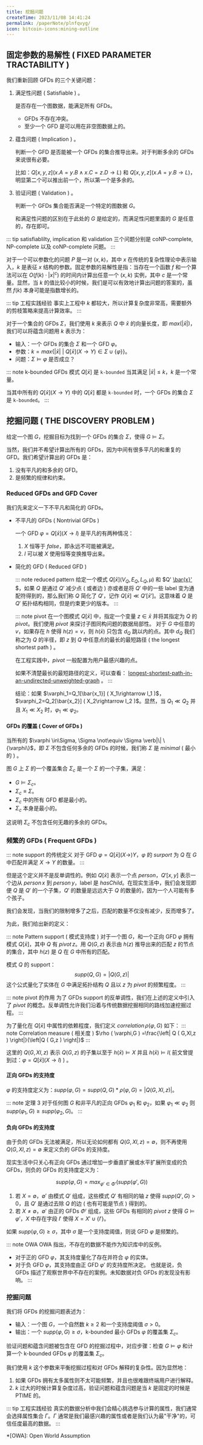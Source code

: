 ```yaml
---
title: 挖掘问题
createTime: 2023/11/08 14:41:24
permalink: /paperNote/plnfqvyg/
icon: bitcoin-icons:mining-outline
---
```

## 固定参数的易解性 ( FIXED PARAMETER TRACTABILITY )
我们重新回顾 GFDs 的三个关键问题：
1.  满足性问题 ( Satisfiable ) 。

    是否存在一个图数据，能满足所有 GFDs。

    -   GFDs 不存在冲突。
    -   至少一个 GFD 是可以用在非空图数据上的。

2.  蕴含问题 ( Implication ) 。

    判断一个 GFD 是否能被一个 GFDs 的集合推导出来。对于判断多余的 GFDs 来说很有必要。

    比如：$Q [x,y,z] ( x.A=y.B \wedge x.C=z.D \rightarrow L )$ 和 $Q [x,y,z] ( x.A=y.B \rightarrow L )$，明显第二个可以推出前一个，所以第一个是多余的。

3.  验证问题 ( Validation ) 。

    判断一个 GFDs 集合能否满足一个特定的图数据 $G$。

    和满足性问题的区别在于此处的 $G$ 是给定的，而满足性问题里面的 $G$ 是任意的，存在即可。

::: tip
satisfiablilty, implication 和 validation 三个问题分别是 coNP-complete, NP-complete 以及 coNP-complete 问题。
:::

对于一个可以参数化的问题 $P$ 是一对 $( x, k )$，其中 $x$ 在传统的复杂性理论中表示输入，$k$ 是表征 $x$ 结构的参数。固定参数的易解性是指：当存在一个函数 $f$ 和一个算法可以在 $O ( f ( k ) \cdot {\lvert x \rvert}^c )$ 的时间内计算出任意一个 $( x, k )$ 实例，其中 $c$ 是一个常量。显然，当 $k$ 的值比较小的时候，我们是可以有效地计算出问题的答案的，虽然 $f ( k )$ 本身可能是指数增长的。

::: tip 工程实践经验
事实上工程中 $k$ 都较大，所以计算复杂度非常高，需要额外的剪枝策略来提高计算效率。
:::

对于一个集合的 GFDs $\Sigma$，我们使用 $k$ 来表示 $Q$ 中 $\bar{x}$ 的向量长度，即 $max ( \lvert \bar{x} \rvert )$，我们可以将蕴含问题用 $k$ 表示为：
-   输入：一个 GFDs 的集合 $\Sigma$ 和一个 GFD $\varphi$。
-   参数：$k=max\{ \lvert \bar{x} \rvert \ | \ Q[\bar{x}] ( X \rightarrow Y ) \in \Sigma \cup \{\varphi \}  \}$。
-   问题：$\Sigma \models \varphi$ 是否成立？

::: note k-bounded GFDs
模式 $Q[\bar{x}]$ 是 `k-bounded` 当其满足 $\lvert \bar{x} \rvert \le k$，$k$ 是一个常量。

当其中所有的 $Q[\bar{x}] ( X\rightarrow Y )$ 中的 $Q[\bar{x}]$ 都是 `k-bounded` 时，一个 GFDs 的集合 $\Sigma$ 是 `k-bounded`。
:::

## 挖掘问题 ( THE DISCOVERY PROBLEM )
给定一个图 $G$，挖掘目标为找到一个 GFDs 的集合 $\Sigma$，使得 $G \models \Sigma$。

当然，我们并不希望计算出所有的 GFDs，因为中间有很多平凡的和重复的 GFD。我们希望计算出的 GFDs 是：
1.  没有平凡的和多余的 GFD。
2.  是频繁的规律和约束。

### Reduced GFDs and GFD Cover
我们先来定义一下不平凡和简化的 GFDs。

-   不平凡的 GFDs ( Nontrivial GFDs )

    一个 GFD $\varphi = Q[\bar{x}] ( X \rightarrow l )$ 是平凡的有两种情况：
    1.  $X$ 恒等于 $false$，即永远不可能被满足。
    2.  $l$ 可以被 $X$ 使用恒等变换推导出来。

-   简化的 GFD ( Reduced GFD )

    ::: note reduced pattern
    给定一个模式 $Q[\bar{x}] ( V_Q, E_Q, L_Q, \mu )$ 和 $Q' [\bar{x}'](V_Q',E_Q',L_Q',\mu') $，如果 $Q$ 是通过 $Q'$ 减少点 ( 或者边 ) 亦或者是将 $Q'$ 中的一些 label 变为通配符得到的，那么我们称 $Q$ 简化了 $Q'$，记作 $Q[\bar{x}] \ll Q'[\bar{x}']$。这意味着 $Q$ 是 $Q'$ 拓扑结构相同，但是约束更少的版本。
    :::

    ::: note pivot
    在一个图模式 $Q[\bar{x}]$ 中，指定一个变量 $z \in \bar{x}$ 并将其指定为 $Q$ 的 $pivot$。我们使用 $pivot$ 来探讨子图同构问题的数据局部性。
    对于 $G$ 中任意的 $v$，如果存在 $h$ 使得 $h ( z ) =v$，则 $h ( \bar{x} )$ 只包含 $d_Q$ 跳以内的点。其中 $d_Q$ 我们称之为 $Q$ 的半径，即 $z$ 到 $Q$ 中任意点的最长的最短路径 ( the longest shortest path ) 。

    在工程实践中，$pivot$ 一般配置为用户最感兴趣的点。

    如果不清楚最长的最短路径的定义，可以查看： [longest-shortest-path-in-an-undirected-unweighted-graph](https://math.stackexchange.com/questions/4012092/longest-shortest-path-in-an-undirected-unweighted-graph) 。
    :::

    结论：如果 $\varphi_1=Q_1[\bar{x_1}] ( X_1\rightarrow l_1 )$，$\varphi_2=Q_2[\bar{x_2}] ( X_2\rightarrow l_2 )$。显然，当 $Q_1 \ll Q_2$ 并且 $X_1 \ll X_2$ 时，$\varphi_1 \ll \varphi_2$。

#### GFDs 的覆盖 ( Cover of GFDs )
当所有的 $\varphi \in\Sigma, \Sigma \not\equiv \Sigma \verb|\|  \{\varphi\}$，即 $\Sigma$ 不包含任何多余的 GFDs 的时候，我们称 $\Sigma$ 是 $minimal$ ( 最小的 ) 。

图 $G$ 上 $\Sigma$ 的一个覆盖集合 $\Sigma_c$ 是一个 $\Sigma$ 的一个子集，满足：
-   $G \models \Sigma_c$。
-   $\Sigma_c \equiv \Sigma$。
-   $\Sigma_c$ 中的所有 GFD 都是最小的。
-   $\Sigma_c$ 本身是最小的。

这说明 $\Sigma_c$ 不包含任何无趣的多余的 GFDs。

### 频繁的 GFDs ( Frequent GFDs )
::: note support 的传统定义
对于 GFD $\varphi = Q[\bar{x}] ( X \rightarrow ) Y$，$\varphi$ 的 $surport$ 为 $Q$ 在 $G$ 中匹配并满足 $X \rightarrow Y$ 的数量。
:::

但是这个定义并不是反单调性的。例如 $Q[\bar{x}]$ 表示一个点 $person$，$Q'[x,y]$ 表示一个边从 $person \, x$ 到 $person \, y$，label 是 $hasChild$。在现实生活中，我们会发现即便 $Q$ 是 $Q'$ 的一个子集，$Q'$ 的数量是远远大于 $Q$ 的数量的，因为一个人可能有多个孩子。

我们会发现，当我们的限制增多了之后，匹配的数量不仅没有减少，反而增多了。

为此，我们给出新的定义：

::: note Pattern support ( 模式支持度 )
对于一个图 $G$，和一个正向 GFD $\varphi$ 拥有模式 $Q[\bar{x}]$，其中 $Q$ 有 $pivot \, z$。用 $Q ( G,z )$ 表示由 $h ( z )$ 推导出来的匹配 $z$ 的节点的集合，其中 $h ( z )$ 是 $Q$ 在 $G$ 中所有的匹配。

模式 $Q$ 的 support：
$$supp ( Q, G ) =\left| Q ( G,z ) \right|$$
这个公式量化了实体在 $G$ 中满足拓扑结构 $Q$ 且以 $z$ 为 $pivot$ 的频繁程度。
:::

::: note pivot 的作用
为了 GFDs support 的反单调性，我们在上述的定义中引入了 $pivot$ 的概念。反单调性允许我们沿着与传统数据挖掘相同的路线加速挖掘过程。
:::

为了量化在 $Q[\bar{x}]$ 中属性的依赖程度，我们定义 $correlation \, \rho ( \varphi, G )$ 如下：
::: note Correlation measure ( 相关度 )
$\rho ( \varphi,G ) =\frac{\left| Q ( G,Xl,z ) \right|}{\left|Q ( G,z ) \right|}$
:::

这里的 $Q ( G,Xl,z )$ 表示 $Q ( G,z )$ 的子集以至于 $h ( \bar{x} ) \models X$ 并且 $h ( \bar{x} ) \models l$( 前文曾提到过：$\varphi=Q[\bar{x}] ( X\rightarrow l )$ ) 。

#### 正向 GFDs 的支持度
$\varphi$ 的支持度定义为：$supp ( \varphi,G ) =supp ( Q,G ) *\rho ( \varphi,G ) =\left| Q ( G,Xl,z ) \right|$。

::: note 定理 3
对于任何图 $G$ 和非平凡的正向 GFDs $\varphi_1$ 和 $\varphi_2$，如果 $\varphi_1 \ll \varphi_2$ 则 $supp ( \varphi_1,G ) \ge supp ( \varphi_2,G )$。
:::

#### 负向 GFDs 的支持度
由于负的 GFDs 无法被满足，所以无论如何都有 $Q ( G,Xl,z ) = \emptyset$，则不再使用 $Q ( G,Xl,z ) = \emptyset$ 来定义负的 GFDs 的支持度。

现实生活中只关心有正向 GFDs 通过增加一步垂直扩展或水平扩展所变成的负 GFDs，则负的 GFDs 的支持度定义为：

$$supp ( \varphi,G ) =max_{\varphi' \in \Phi'} ( supp ( \varphi',G ))$$

1.  若 $X= \emptyset$，$\emptyset'$ 由模式 $Q'$ 组成，这些模式 $Q'$ 有相同的轴 $z$ 使得 $supp ( Q',G )> 0$，且 $Q'$ 是通过去除 $Q$ 的边 ( 也有可能是节点 ) 得到的。
2.  若 $X \neq \emptyset$，$\emptyset'$ 由正的 GFDs $\Phi'$ 组成，这些 GFDs 有相同的 $pivot \ z$ 使得 $G\models \varphi'$，$X$ 中存在字段 $l'$ 使得 $X=X'\cup \{l'\}$。

如果 $supp ( \varphi,G ) \ge \sigma$，其中 $\sigma$ 是一个支持度阈值，则说 GFD $\varphi$ 是频繁的。

::: note OWA
OWA 指出，不存在的数据不能作为知识库中的反例。
-   对于正的 GFD $\varphi$，其支持度量化了存在并符合 $\varphi$ 的实体。
-   对于负 GFD $\varphi$，其支持度由正 GFD $\varphi'$ 的支持度所决定。
也就是说，负 GFDs 描述了观察世界中不存在的案例。未知数据对负 GFDs 的发现没有影响。
:::

### 挖掘问题
我们将 GFDs 的挖掘问题表述为：
-   输入：一个图 $G$，一个自然数 $k \ge 2$ 和一个支持度阈值 $\sigma > 0$。
-   输出：一个 $supp ( \varphi, G ) \ge \sigma$，k-bounded 最小 GFDs $\varphi$ 的覆盖集 $\Sigma_c$。

验证问题和蕴含问题被包含在 GFD 的挖掘过程中，对应步骤：检查 $G \models \varphi$ 和计算一个 k-bounded GFDs $\varphi$ 的覆盖集 $\Sigma_c$。

我们使用 $k$ 这个参数来平衡挖掘过程和对 GFDs 解释的复杂性。因为显然地：
1.  如果 GFDs 拥有太多属性则不太可能频繁，并且也很难跟终端用户进行解释。
2.  $k$ 过大的时候计算复杂度过高，验证问题和蕴含问题是当 $k$ 是固定的时候是 PTIME 的。

::: tip 工程实践经验
真实的数据分析中我们会精心挑选参与计算的属性，我们通常会选择属性集合 $\Gamma$。$\Gamma$ 通常是我们最感兴趣的属性或者是我们认为最"干净"的，可信任度最高的数据。
:::

*[OWA]: Open World Assumption
